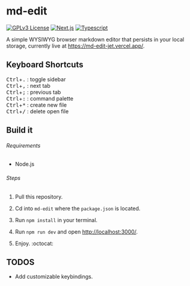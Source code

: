 # md-edit

[![GPLv3 License](https://img.shields.io/badge/%20License-GPL%20v3-yellow?style=flat-square&labelColor=black)](https://opensource.org/licenses/)
[![Next.js](https://img.shields.io/static/v1?label=&message=Next.js&color=red&style=flat-square&logo=next.js&logoColor=white&logoWidth=15&labelColor=&link=)](https://github.com/pallets/flask)
[![Typescript](https://img.shields.io/static/v1?label=&message=Typescript&color=blue&style=flat-square&logo=typescript&logoColor=white&logoWidth=15&labelColor=&link=)](https://github.com/pallets/flask)

A simple WYSIWYG browser markdown editor that persists in your local storage, currently live at <https://md-edit-jet.vercel.app/>.

## Keyboard Shortcuts

<kbd>Ctrl</kbd>+<kbd>.</kbd> : toggle sidebar <br>
<kbd>Ctrl</kbd>+<kbd>,</kbd> : next tab <br>
<kbd>Ctrl</kbd>+<kbd>;</kbd> : previous tab <br>
<kbd>Ctrl</kbd>+<kbd>:</kbd> : command palette <br>
<kbd>Ctrl</kbd>+<kbd>*</kbd> : create new file <br>
<kbd>Ctrl</kbd>+<kbd>/</kbd> : delete open file <br>

## Build it

###### Requirements

* Node.js

###### Steps

1. Pull this repository.

1. Cd into `md-edit` where the `package.json` is located.

1. Run `npm install` in your terminal.

1. Run `npm run dev` and open <http://localhost:3000/>.

1. Enjoy.  :octocat:

## TODOS

* Add customizable keybindings.

